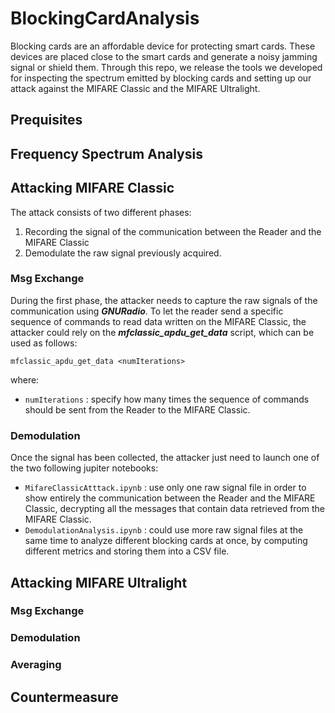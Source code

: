 # BlockingCardAnalysis

Blocking cards are an affordable device for protecting smart cards. These devices are placed close to the smart cards and generate a noisy jamming signal or shield them.
Through this repo, we release the tools we developed for inspecting the spectrum emitted by blocking cards and setting up our attack against the MIFARE Classic and the MIFARE Ultralight.

## Prequisites

## Frequency Spectrum Analysis

## Attacking MIFARE Classic
The attack consists of two different phases: 
1. Recording the signal of the communication between the Reader and the MIFARE Classic
1. Demodulate the raw signal previously acquired.

### Msg Exchange
During the first phase, the attacker needs to capture the raw signals of the communication using ***GNURadio***. To let the reader send a specific sequence of commands to read data written on the MIFARE Classic, the attacker could rely on the ***mfclassic_apdu_get_data*** script, which can be used as follows:

```
mfclassic_apdu_get_data <numIterations>
```

where:

* `numIterations` : specify how many times the sequence of commands should be sent from the Reader to the MIFARE Classic.

### Demodulation
Once the signal has been collected, the attacker just need to launch one of the two following jupiter notebooks:
* `MifareClassicAtttack.ipynb` : use only one raw signal file in order to show entirely the communication between the Reader and the MIFARE Classic, decrypting all the messages that contain data retrieved from the MIFARE Classic.
* `DemodulationAnalysis.ipynb` : could use more raw signal files at the same time to analyze different blocking cards at once, by computing different metrics and storing them into a CSV file.

## Attacking MIFARE Ultralight

### Msg Exchange

### Demodulation

### Averaging

## Countermeasure
